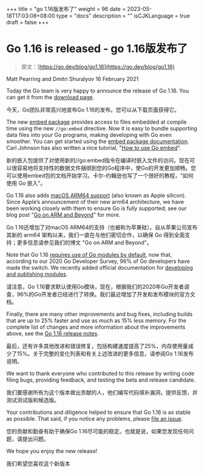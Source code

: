 +++
title = "go 1.16版发布了"
weight = 96
date = 2023-05-18T17:03:08+08:00
type = "docs"
description = ""
isCJKLanguage = true
draft = false
+++

# Go 1.16 is released - go 1.16版发布了

> 原文：[https://go.dev/blog/go1.16](https://go.dev/blog/go1.16)

Matt Pearring and Dmitri Shuralyov
16 February 2021

Today the Go team is very happy to announce the release of Go 1.16. You can get it from the [download page](https://go.dev/dl/).

今天，Go团队非常高兴地宣布Go 1.16的发布。您可以从下载页面获得它。

The new [embed package](https://go.dev/doc/go1.16#library-embed) provides access to files embedded at compile time using the new `//go:embed` directive. Now it is easy to bundle supporting data files into your Go programs, making developing with Go even smoother. You can get started using the [embed package documentation](https://pkg.go.dev/embed). Carl Johnson has also written a nice tutorial, "[How to use Go embed](https://blog.carlmjohnson.net/post/2021/how-to-use-go-embed/)".

新的嵌入包提供了对使用新的//go:embed指令在编译时嵌入文件的访问。现在可以很容易地将支持性的数据文件捆绑到您的Go程序中，使Go的开发更加顺畅。您可以使用embed包的文档开始学习。卡尔-约翰逊也写了一个很好的教程，"如何使用 Go 嵌入"。

Go 1.16 also adds [macOS ARM64 support](https://go.dev/doc/go1.16#darwin) (also known as Apple silicon). Since Apple’s announcement of their new arm64 architecture, we have been working closely with them to ensure Go is fully supported; see our blog post "[Go on ARM and Beyond](https://blog.golang.org/ports)" for more.

Go 1.16还增加了对macOS ARM64的支持（也被称为苹果硅）。自从苹果公司宣布其新的 arm64 架构以来，我们一直在与他们密切合作，以确保 Go 得到全面支持；更多信息请参见我们的博文 "Go on ARM and Beyond"。

Note that Go 1.16 [requires use of Go modules by default](https://go.dev/doc/go1.16#modules), now that, according to our 2020 Go Developer Survey, 96% of Go developers have made the switch. We recently added official documentation for [developing and publishing modules](https://go.dev/doc/modules/developing).

请注意，Go 1.16要求默认使用Go模块，现在，根据我们的2020年Go开发者调查，96%的Go开发者已经进行了转换。我们最近增加了开发和发布模块的官方文档。

Finally, there are many other improvements and bug fixes, including builds that are up to 25% faster and use as much as 15% less memory. For the complete list of changes and more information about the improvements above, see the [Go 1.16 release notes](https://go.dev/doc/go1.16).

最后，还有许多其他改进和错误修复，包括构建速度提高了25%，内存使用量减少了15%。关于完整的变化列表和有关上述改进的更多信息，请参阅Go 1.16发布说明。

We want to thank everyone who contributed to this release by writing code filing bugs, providing feedback, and testing the beta and release candidate.

我们要感谢所有为这个版本做出贡献的人，他们编写代码填补漏洞，提供反馈，并测试测试版和候选版。

Your contributions and diligence helped to ensure that Go 1.16 is as stable as possible. That said, if you notice any problems, please [file an issue](https://go.dev/issue/new).

您的贡献和勤奋有助于确保Go 1.16尽可能的稳定。也就是说，如果您发现任何问题，请提出问题。

We hope you enjoy the new release!

我们希望您喜欢这个新版本
